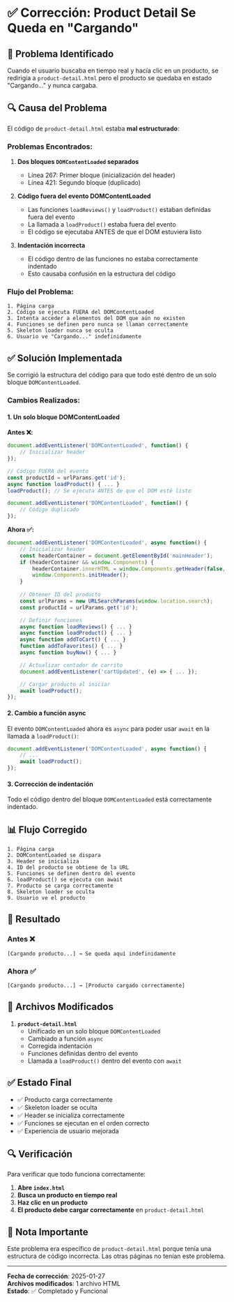 # ✅ Corrección: Product Detail Se Queda en "Cargando"

## 🎯 Problema Identificado

Cuando el usuario buscaba en tiempo real y hacía clic en un producto, se redirigía a `product-detail.html` pero el producto se quedaba en estado "Cargando..." y nunca cargaba.

## 🔍 Causa del Problema

El código de `product-detail.html` estaba **mal estructurado**:

### Problemas Encontrados:

1. **Dos bloques `DOMContentLoaded` separados**
   - Línea 267: Primer bloque (inicialización del header)
   - Línea 421: Segundo bloque (duplicado)

2. **Código fuera del evento DOMContentLoaded**
   - Las funciones `loadReviews()` y `loadProduct()` estaban definidas fuera del evento
   - La llamada a `loadProduct()` estaba fuera del evento
   - El código se ejecutaba ANTES de que el DOM estuviera listo

3. **Indentación incorrecta**
   - El código dentro de las funciones no estaba correctamente indentado
   - Esto causaba confusión en la estructura del código

### Flujo del Problema:

```
1. Página carga
2. Código se ejecuta FUERA del DOMContentLoaded
3. Intenta acceder a elementos del DOM que aún no existen
4. Funciones se definen pero nunca se llaman correctamente
5. Skeleton loader nunca se oculta
6. Usuario ve "Cargando..." indefinidamente
```

## ✅ Solución Implementada

Se corrigió la estructura del código para que todo esté dentro de un solo bloque `DOMContentLoaded`.

### Cambios Realizados:

#### 1. Un solo bloque DOMContentLoaded

**Antes ❌:**
```javascript
document.addEventListener('DOMContentLoaded', function() {
    // Inicializar header
});

// Código FUERA del evento
const productId = urlParams.get('id');
async function loadProduct() { ... }
loadProduct(); // Se ejecuta ANTES de que el DOM esté listo

document.addEventListener('DOMContentLoaded', function() {
    // Código duplicado
});
```

**Ahora ✅:**
```javascript
document.addEventListener('DOMContentLoaded', async function() {
    // Inicializar header
    const headerContainer = document.getElementById('mainHeader');
    if (headerContainer && window.Components) {
        headerContainer.innerHTML = window.Components.getHeader(false, false);
        window.Components.initHeader();
    }
    
    // Obtener ID del producto
    const urlParams = new URLSearchParams(window.location.search);
    const productId = urlParams.get('id');

    // Definir funciones
    async function loadReviews() { ... }
    async function loadProduct() { ... }
    async function addToCart() { ... }
    function addToFavorites() { ... }
    async function buyNow() { ... }

    // Actualizar contador de carrito
    document.addEventListener('cartUpdated', (e) => { ... });

    // Cargar producto al iniciar
    await loadProduct();
});
```

#### 2. Cambio a función async

El evento `DOMContentLoaded` ahora es `async` para poder usar `await` en la llamada a `loadProduct()`:

```javascript
document.addEventListener('DOMContentLoaded', async function() {
    // ...
    await loadProduct();
});
```

#### 3. Corrección de indentación

Todo el código dentro del bloque `DOMContentLoaded` está correctamente indentado.

## 📊 Flujo Corregido

```
1. Página carga
2. DOMContentLoaded se dispara
3. Header se inicializa
4. ID del producto se obtiene de la URL
5. Funciones se definen dentro del evento
6. loadProduct() se ejecuta con await
7. Producto se carga correctamente
8. Skeleton loader se oculta
9. Usuario ve el producto
```

## 🎯 Resultado

### Antes ❌
```
[Cargando producto...] → Se queda aquí indefinidamente
```

### Ahora ✅
```
[Cargando producto...] → [Producto cargado correctamente]
```

## 📝 Archivos Modificados

1. **`product-detail.html`**
   - Unificado en un solo bloque `DOMContentLoaded`
   - Cambiado a función `async`
   - Corregida indentación
   - Funciones definidas dentro del evento
   - Llamada a `loadProduct()` dentro del evento con `await`

## ✅ Estado Final

- ✅ Producto carga correctamente
- ✅ Skeleton loader se oculta
- ✅ Header se inicializa correctamente
- ✅ Funciones se ejecutan en el orden correcto
- ✅ Experiencia de usuario mejorada

## 🔍 Verificación

Para verificar que todo funciona correctamente:

1. **Abre `index.html`**
2. **Busca un producto en tiempo real**
3. **Haz clic en un producto**
4. **El producto debe cargar correctamente** en `product-detail.html`

## 🚀 Nota Importante

Este problema era específico de `product-detail.html` porque tenía una estructura de código incorrecta. Las otras páginas no tenían este problema.

---

**Fecha de corrección**: 2025-01-27  
**Archivos modificados**: 1 archivo HTML  
**Estado**: ✅ Completado y Funcional


